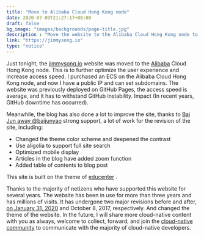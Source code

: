 ```yaml
---
title: "Move to Alibaba Cloud Hong Kong node"
date: 2020-07-09T21:27:17+08:00
draft: false
bg_image: "images/backgrounds/page-title.jpg"
description : "Move the website to the Alibaba Cloud Hong Kong node to increase the speed of website access and the convenience of obtaining public IP and subdomain names."
link: "https://jimmysong.io"
type: "notice"
---
```


Just tonight, the [jimmysong.io](https://jimmysong.io/) website was moved to the [Alibaba](https://jimmysong.io/) Cloud Hong Kong node. This is to further optimize the user experience and increase access speed. I purchased an ECS on the Alibaba Cloud Hong Kong node, and now I have a public IP and can set subdomains. The website was previously deployed on GitHub Pages, the access speed is average, and it has to withstand GitHub instability. Impact (In recent years, GitHub downtime has occurred).

Meanwhile, the blog has also done a lot to improve the site, thanks to [Bai Jun away @baijunyao](https://github.com/baijunyao) strong support, a lot of work for the revision of the site, including:

- Changed the theme color scheme and deepened the contrast
- Use aligolia to support full site search
- Optimized mobile display
- Articles in the blog have added zoom function
- Added table of contents to blog post

This site is built on the theme of [educenter](https://github.com/themefisher/educenter-hugo) . 

Thanks to the majority of netizens who have supported this website for several years. The website has been in use for more than three years and has millions of visits. It has undergone two major revisions before and after, [on January 31, 2020](http://localhost:1313/notice/website-revision-notice/) and October 8, 2017, respectively. And changed the theme of the website. In the future, I will share more cloud-native content with you as always, welcome to collect, forward, and join the [cloud-native community](https://cloudnative.to/) to communicate with the majority of cloud-native developers.



